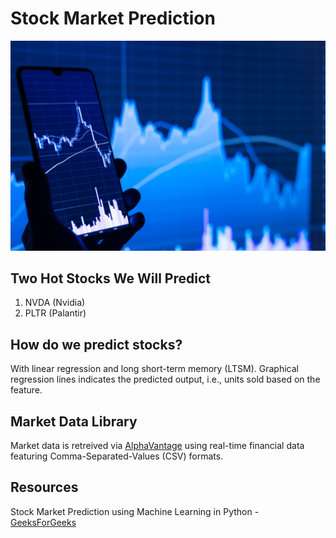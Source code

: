 # Stock Market Prediction
![Image Alt](https://github.com/oliviafjardine/Stock-Market-Prediction/blob/b38e113caf4f38505ef9b713a8c8e77fd9219c06/images/stock-market.jpg)

## Two Hot Stocks We Will Predict
1. NVDA (Nvidia)
2. PLTR (Palantir)

## How do we predict stocks?
With linear regression and long short-term memory (LTSM). Graphical regression lines indicates the predicted output, i.e., units sold based on the feature.

## Market Data Library
Market data is retreived via [AlphaVantage](https://www.alphavantage.co) using real-time financial data featuring Comma-Separated-Values (CSV) formats.

## Resources
Stock Market Prediction using Machine Learning in Python - [GeeksForGeeks](https://www.geeksforgeeks.org/stock-price-prediction-using-machine-learning-in-python/)
